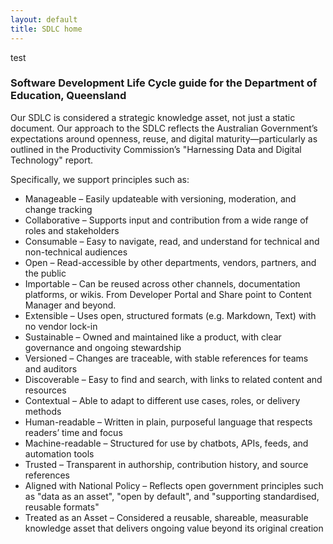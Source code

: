 ```yaml
---
layout: default
title: SDLC home
---
```


test

### Software Development Life Cycle guide for the Department of Education, Queensland

Our SDLC is considered a strategic knowledge asset, not just a static document. Our approach to the SDLC reflects the Australian Government’s expectations around openness, reuse, and digital maturity—particularly as outlined in the Productivity Commission’s "Harnessing Data and Digital Technology" report.

Specifically, we support principles such as: 

* Manageable – Easily updateable with versioning, moderation, and change tracking 
* Collaborative – Supports input and contribution from a wide range of roles and stakeholders 
* Consumable – Easy to navigate, read, and understand for technical and non-technical audiences 
* Open – Read-accessible by other departments, vendors, partners, and the public 
* Importable – Can be reused across other channels, documentation platforms, or wikis. From Developer Portal and Share point to Content Manager and beyond. 
* Extensible – Uses open, structured formats (e.g. Markdown, Text) with no vendor lock-in 
* Sustainable – Owned and maintained like a product, with clear governance and ongoing stewardship 
* Versioned – Changes are traceable, with stable references for teams and auditors 
* Discoverable – Easy to find and search, with links to related content and resources 
* Contextual – Able to adapt to different use cases, roles, or delivery methods 
* Human-readable – Written in plain, purposeful language that respects readers’ time and focus 
* Machine-readable – Structured for use by chatbots, APIs, feeds, and automation tools 
* Trusted – Transparent in authorship, contribution history, and source references 
* Aligned with National Policy – Reflects open government principles such as "data as an asset", "open by default", and "supporting standardised, reusable formats" 
* Treated as an Asset – Considered a reusable, shareable, measurable knowledge asset that delivers ongoing value beyond its original creation  
